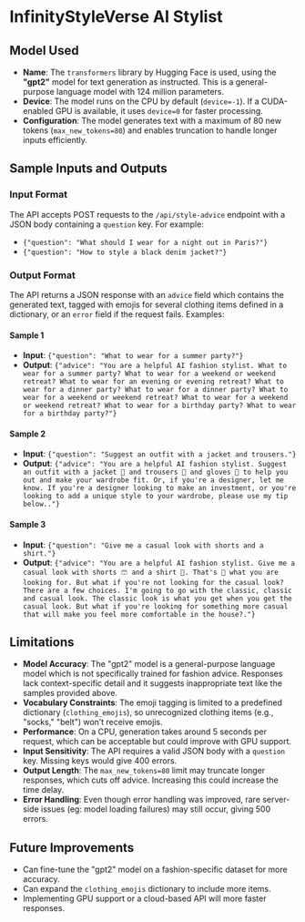 # InfinityStyleVerse AI Stylist 

## Model Used
- **Name**: The `transformers` library by Hugging Face is used, using the **"gpt2"** model for text generation as instructed. This is a general-purpose language model with 124 million parameters.
- **Device**: The model runs on the CPU by default (`device=-1`). If a CUDA-enabled GPU is available, it uses `device=0` for faster processing.
- **Configuration**: The model generates text with a maximum of 80 new tokens (`max_new_tokens=80`) and enables truncation to handle longer inputs efficiently.

## Sample Inputs and Outputs
### Input Format
The API accepts POST requests to the `/api/style-advice` endpoint with a JSON body containing a `question` key. For example:
- `{"question": "What should I wear for a night out in Paris?"}`
- `{"question": "How to style a black denim jacket?"}`

### Output Format
The API returns a JSON response with an `advice` field which contains the generated text, tagged with emojis for several clothing items defined in a dictionary, or an `error` field if the request fails. Examples:

#### Sample 1
- **Input**: `{"question": "What to wear for a summer party?"}`
- **Output**: `{"advice": "You are a helpful AI fashion stylist. What to wear for a summer party? What to wear for a weekend or weekend retreat? What to wear for an evening or evening retreat? What to wear for a dinner party? What to wear for a dinner party? What to wear for a weekend or weekend retreat? What to wear for a weekend or weekend retreat? What to wear for a birthday party? What to wear for a birthday party?"}`

#### Sample 2
- **Input**: `{"question": "Suggest an outfit with a jacket and trousers."}`
- **Output**: `{"advice": "You are a helpful AI fashion stylist. Suggest an outfit with a jacket 🧥 and trousers 👖 and gloves 🧤 to help you out and make your wardrobe fit. Or, if you're a designer, let me know. If you're a designer looking to make an investment, or you're looking to add a unique style to your wardrobe, please use my tip below.."}`

#### Sample 3
- **Input**: `{"question": "Give me a casual look with shorts and a shirt."}` 
- **Output**: `{"advice": "You are a helpful AI fashion stylist. Give me a casual look with shorts 🩳 and a shirt 👕. That's 👒 what you are looking for. But what if you're not looking for the casual look? There are a few choices. I'm going to go with the classic, classic and casual look. The classic look is what you get when you get the casual look. But what if you're looking for something more casual that will make you feel more comfortable in the house?."}`

## Limitations
- **Model Accuracy**: The "gpt2" model is a general-purpose language model which is not specifically trained for fashion advice. Responses lack context-specific detail and it suggests inappropriate text like the samples provided above.
- **Vocabulary Constraints**: The emoji tagging is limited to a predefined dictionary (`clothing_emojis`), so unrecognized clothing items (e.g., "socks," "belt") won’t receive emojis.
- **Performance**: On a CPU, generation takes around 5 seconds per request, which can be acceptable but could improve with GPU support.
- **Input Sensitivity**: The API requires a valid JSON body with a `question` key. Missing keys would give 400 errors.
- **Output Length**: The `max_new_tokens=80` limit may truncate longer responses, which cuts off advice. Increasing this could increase the time delay.
- **Error Handling**: Even though error handling was improved, rare server-side issues (eg: model loading failures) may still occur, giving 500 errors.

## Future Improvements
- Can fine-tune the "gpt2" model on a fashion-specific dataset for more accuracy.
- Can expand the `clothing_emojis` dictionary to include more items.
- Implementing GPU support or a cloud-based API will more faster responses.
